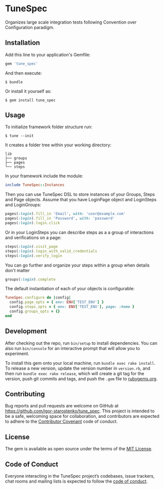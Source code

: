 # TuneSpec

Organizes large scale integration tests following Convention over Configuration paradigm.

## Installation

Add this line to your application's Gemfile:

```ruby
gem 'tune_spec'
```

And then execute:

    $ bundle

Or install it yourself as:

    $ gem install tune_spec

## Usage

To initialize framework folder structure run:

    $ tune --init

It creates a folder tree within your working directory:

```
lib
├── groups
├── pages
└── steps
```

In your framework include the module:

```ruby
include TuneSpec::Instances
```

Then you can use TuneSpec DSL to store instances of your Groups, Steps and Page objects.
Assume that you have LoginPage object and LoginSteps and LoginGroups:
```ruby
pages(:login).fill_in 'Email', with: 'user@example.com'
pages(:login).fill_in 'Password', with: 'password'
pages(:login).login.click
```

Or in your LoginSteps you can describe steps as a a group of interactions and verifications on a page:
```ruby
steps(:login).visit_page
steps(:login).login_with_valid_credentials
steps(:login).verify_login
```

You can go further and organize your steps within a group when details don't matter
```ruby
groups(:login).complete
```

The default instantiation of each of your objects is configurable:
```ruby
TuneSpec.configure do |config|
  config.page_opts = { env: ENV['TEST_ENV'] }
  config.steps_opts = { env: ENV['TEST_ENV'], page: :home }
  config.groups_opts = {}
end
```

## Development

After checking out the repo, run `bin/setup` to install dependencies. You can also run `bin/console` for an interactive prompt that will allow you to experiment.

To install this gem onto your local machine, run `bundle exec rake install`. To release a new version, update the version number in `version.rb`, and then run `bundle exec rake release`, which will create a git tag for the version, push git commits and tags, and push the `.gem` file to [rubygems.org](https://rubygems.org).

## Contributing

Bug reports and pull requests are welcome on GitHub at https://github.com/igor-starostenko/tune_spec. This project is intended to be a safe, welcoming space for collaboration, and contributors are expected to adhere to the [Contributor Covenant](http://contributor-covenant.org) code of conduct.

## License

The gem is available as open source under the terms of the [MIT License](http://opensource.org/licenses/MIT).

## Code of Conduct

Everyone interacting in the TuneSpec project’s codebases, issue trackers, chat rooms and mailing lists is expected to follow the [code of conduct](https://github.com/[USERNAME]/tune_spec/blob/master/CODE_OF_CONDUCT.md).
